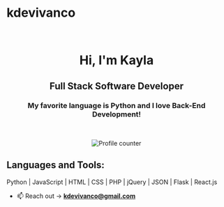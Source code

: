 # kdevivanco
<div align="center">

<br>

# Hi, I'm Kayla 
## Full Stack Software Developer

### My favorite language is Python and I love Back-End Development! 


<br>

![Profile counter](https://komarev.com/ghpvc/?username=kdevivanco&label=Profile%20views&color=0e75b6&style=for-the-badge)
</div>

## Languages and Tools:

Python | JavaScript | HTML | CSS | PHP | jQuery | JSON | Flask | React.js 

- 📫 Reach out ->  **kdevivanco@gmail.com**



